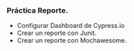 ### Práctica Reporte.

* Configurar Dashboard de Cypress.io
* Crear un reporte con Junit.
* Crear un reporte con Mochawesome.